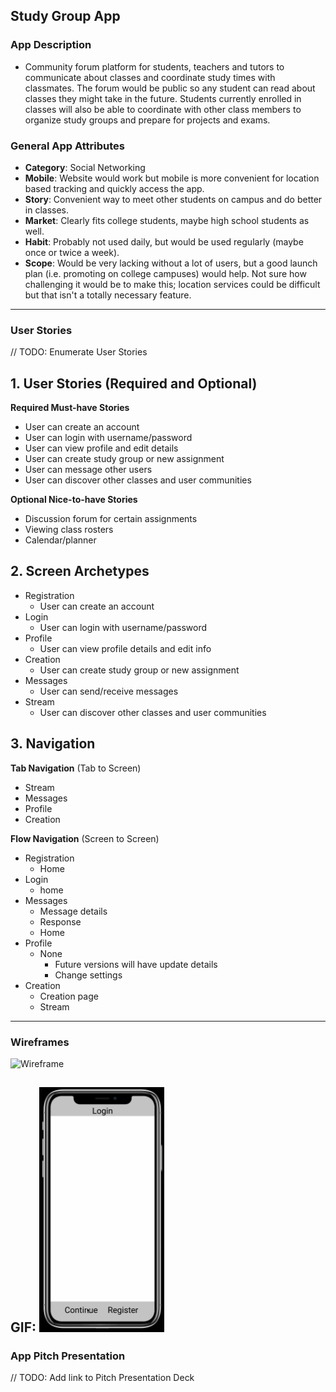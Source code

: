 ## Study Group App

### App Description
  - Community forum platform for students, teachers and tutors to communicate about classes and coordinate study times with classmates. The forum would be public so any student can read about classes they might take in the future. Students currently enrolled in classes will also be able to coordinate with other class members to organize study groups and prepare for projects and exams. 

### General App Attributes


- **Category**: Social Networking
- **Mobile**: Website would work but mobile is more convenient for location based tracking and quickly access the app. 
- **Story**: Convenient way to meet other students on campus and do better in classes.
- **Market**: Clearly fits college students, maybe high school students as well.
- **Habit**: Probably not used daily, but would be used regularly (maybe once or twice a week).
- **Scope**: Would be very lacking without a lot of users, but a good launch plan (i.e. promoting on college campuses) would help. Not sure how challenging it would be to make this; location services could be difficult but that isn't a totally necessary feature.
---

### User Stories
// TODO: Enumerate User Stories

## 1. User Stories (Required and Optional)

**Required Must-have Stories**

 * User can create an account
 * User can login with username/password
 * User can view profile and edit details 
 * User can create study group or new assignment
 * User can message other users
 * User can discover other classes and user communities

**Optional Nice-to-have Stories**

 * Discussion forum for certain assignments
 * Viewing class rosters
 * Calendar/planner

## 2. Screen Archetypes

 * Registration
   * User can create an account
 * Login
   * User can login with username/password
 * Profile
     * User can view profile details and edit info
 * Creation
     * User can create study group or new assignment
 * Messages
     * User can send/receive messages
 * Stream
     * User can discover other classes and user communities

## 3. Navigation

**Tab Navigation** (Tab to Screen)

 * Stream
 * Messages
 * Profile
 * Creation

**Flow Navigation** (Screen to Screen)

 * Registration
    * Home
 * Login
     * home
 * Messages
   * Message details
   * Response
   * Home
 * Profile
     * None
         * Future versions will have update details
         * Change settings
 * Creation
     * Creation page
     * Stream
---

### Wireframes
![Wireframe](https://i.imgur.com/lrAktpt.png)

GIF: <img src="https://github.com/Coolkids38/Cool_Ideas/blob/master/GroupPrototype.gif?raw=true" width=200><br>
---

### App Pitch Presentation
// TODO: Add link to Pitch Presentation Deck
